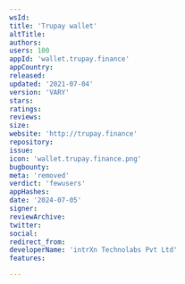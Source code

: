 ```yaml
---
wsId: 
title: 'Trupay wallet'
altTitle: 
authors: 
users: 100
appId: 'wallet.trupay.finance'
appCountry: 
released: 
updated: '2021-07-04'
version: 'VARY'
stars: 
ratings: 
reviews: 
size: 
website: 'http://trupay.finance'
repository: 
issue: 
icon: 'wallet.trupay.finance.png'
bugbounty: 
meta: 'removed'
verdict: 'fewusers'
appHashes: 
date: '2024-07-05'
signer: 
reviewArchive: 
twitter: 
social: 
redirect_from: 
developerName: 'intrXn Technolabs Pvt Ltd'
features: 

---
```


